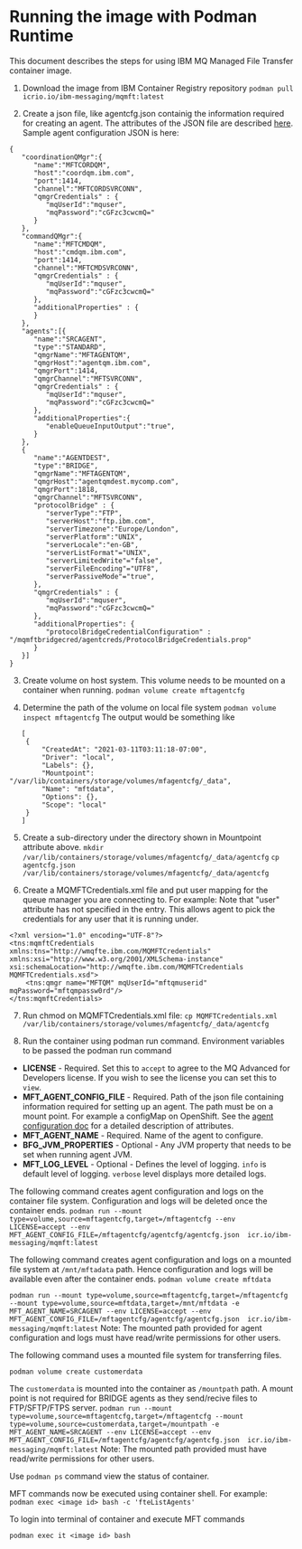 
# Running the image with Podman Runtime
 This document describes the steps for using IBM MQ Managed File Transfer container image.

1) Download the image from IBM Container Registry repository
`podman pull icrio.io/ibm-messaging/mqmft:latest`

2) Create a json file, like agentcfg.json containig the information required for creating an agent.  The attributes of the JSON file are described [here](https://github.com/ibm-messaging/mft-cloud/tree/9.2.2/docs/agentconfig.md). 
Sample agent configuration JSON is here:
```
{
   "coordinationQMgr":{
      "name":"MFTCORDQM",
      "host":"coordqm.ibm.com",
      "port":1414,
      "channel":"MFTCORDSVRCONN",
      "qmgrCredentials" : {
         "mqUserId":"mquser",
         "mqPassword":"cGFzc3cwcmQ="
      }
   },
   "commandQMgr":{
      "name":"MFTCMDQM",
      "host":"cmdqm.ibm.com",
      "port":1414,
      "channel":"MFTCMDSVRCONN",
      "qmgrCredentials" : {
         "mqUserId":"mquser",
         "mqPassword":"cGFzc3cwcmQ="
      },
      "additionalProperties" : {
      }
   },
   "agents":[{
      "name":"SRCAGENT",
      "type":"STANDARD",
      "qmgrName":"MFTAGENTQM",
      "qmgrHost":"agentqm.ibm.com",
      "qmgrPort":1414,
      "qmgrChannel":"MFTSVRCONN",
      "qmgrCredentials" : {
         "mqUserId":"mquser",
         "mqPassword":"cGFzc3cwcmQ="
      },
      "additionalProperties":{
         "enableQueueInputOutput":"true",
      }
   },
   {
      "name":"AGENTDEST",
      "type":"BRIDGE",
      "qmgrName":"MFTAGENTQM",
      "qmgrHost":"agentqmdest.mycomp.com",
      "qmgrPort":1818,
      "qmgrChannel":"MFTSVRCONN",
      "protocolBridge" : {
         "serverType":"FTP",
         "serverHost":"ftp.ibm.com",
         "serverTimezone":"Europe/London",
         "serverPlatform":"UNIX",
         "serverLocale":"en-GB",
         "serverListFormat"="UNIX", 
         "serverLimitedWrite"="false", 
         "serverFileEncoding"="UTF8", 
         "serverPassiveMode"="true", 
	  },
      "qmgrCredentials" : {
         "mqUserId":"mquser",
         "mqPassword":"cGFzc3cwcmQ="
      },
	  "additionalProperties": {
		 "protocolBridgeCredentialConfiguration" : "/mqmftbridgecred/agentcreds/ProtocolBridgeCredentials.prop"
      }
   }]
}
```

3) Create volume on host system. This volume needs to be mounted on a container when running.
`podman volume create mftagentcfg`   

4) Determine the path of the volume on local file system
`podman volume inspect mftagentcfg`
   The output would be something like
```
   [
    {
        "CreatedAt": "2021-03-11T03:11:18-07:00",
        "Driver": "local",
        "Labels": {},
        "Mountpoint": "/var/lib/containers/storage/volumes/mfagentcfg/_data",
        "Name": "mftdata",
        "Options": {},
        "Scope": "local"
    }
   ]
```

5) Create a sub-directory under the directory shown in Mountpoint attribute above.
`mkdir /var/lib/containers/storage/volumes/mfagentcfg/_data/agentcfg`
`cp agentcfg.json /var/lib/containers/storage/volumes/mfagentcfg/_data/agentcfg`

6) Create a MQMFTCredentials.xml file and put user mapping for the queue manager you are connecting to.
	For example: Note that "user" attribute has not specified in the entry. This allows agent to pick the credentials for any user that it is running under.
```
<?xml version="1.0" encoding="UTF-8"?>
<tns:mqmftCredentials xmlns:tns="http://wmqfte.ibm.com/MQMFTCredentials" xmlns:xsi="http://www.w3.org/2001/XMLSchema-instance" xsi:schemaLocation="http://wmqfte.ibm.com/MQMFTCredentials MQMFTCredentials.xsd">
    <tns:qmgr name="MFTQM" mqUserId="mftqmuserid" mqPassword="mftqmpassw0rd"/>
</tns:mqmftCredentials>
```
	
7) Run chmod on MQMFTCredentials.xml file:
`cp MQMFTCredentials.xml /var/lib/containers/storage/volumes/mfagentcfg/_data/agentcfg`

8) Run the container using podman run command.
  Environment variables to be passed the podman run command
- **LICENSE** - Required. Set this to `accept` to agree to the MQ Advanced for Developers license. If you wish to see the license you can set this to `view`.
- **MFT_AGENT_CONFIG_FILE** - Required. Path of the json file containing information required for setting up an agent. The path must be on a mount point. For example a configMap on OpenShift. See the [agent configuration doc](docs/agentconfig.md) for a detailed description of attributes.
- **MFT_AGENT_NAME** - Required. Name of the agent to configure. 
- **BFG_JVM_PROPERTIES** - Optional - Any JVM property that needs to be set when running agent JVM.
- **MFT_LOG_LEVEL** - Optional - Defines the level of logging. `info` is default level of logging. `verbose` level displays more detailed logs.

The following command creates agent configuration and logs on the container file system. Configuration and logs will be deleted once the container ends.
`podman run --mount type=volume,source=mftagentcfg,target=/mftagentcfg --env LICENSE=accept --env MFT_AGENT_CONFIG_FILE=/mftagentcfg/agentcfg/agentcfg.json  icr.io/ibm-messaging/mqmft:latest`

The following command creates agent configuration and logs on a mounted file system at `/mnt/mftadata` path. Hence configuration and logs will be available even after the container ends.
`podman volume create mftdata`   

`podman run --mount type=volume,source=mftagentcfg,target=/mftagentcfg --mount type=volume,source=mftdata,target=/mnt/mftdata -e MFT_AGENT_NAME=SRCAGENT --env LICENSE=accept --env MFT_AGENT_CONFIG_FILE=/mftagentcfg/agentcfg/agentcfg.json  icr.io/ibm-messaging/mqmft:latest`
Note: The mounted path provided for agent configuration and logs must have read/write permissions for other users.

The following command uses a mounted file system for transferring files. 

`podman volume create customerdata`   

The `customerdata` is mounted into the container as `/mountpath` path. A mount point is not required for BRIDGE agents as they send/recive files to FTP/SFTP/FTPS server.
`podman run --mount type=volume,source=mftagentcfg,target=/mftagentcfg --mount type=volume,source=customerdata,target=/mountpath -e MFT_AGENT_NAME=SRCAGENT --env LICENSE=accept --env MFT_AGENT_CONFIG_FILE=/mftagentcfg/agentcfg/agentcfg.json  icr.io/ibm-messaging/mqmft:latest`
Note: The mounted path provided must have read/write permissions for other users.

Use `podman ps` command view the status of container.

MFT commands now be executed using container shell. For example:
`podman exec <image id> bash -c 'fteListAgents'`

To login into terminal of container and execute MFT commands

`podman exec it <image id> bash`
